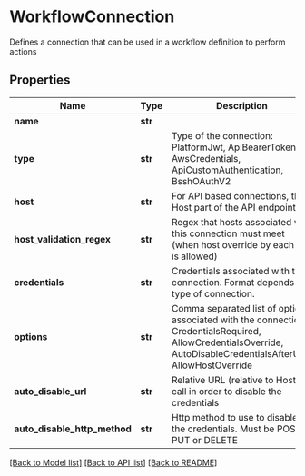 # WorkflowConnection

Defines a connection that can be used in a workflow definition to perform actions
## Properties
Name | Type | Description | Notes
------------ | ------------- | ------------- | -------------
**name** | **str** |  | 
**type** | **str** | Type of the connection: PlatformJwt, ApiBearerToken, AwsCredentials, ApiCustomAuthentication, BsshOAuthV2 | [optional] 
**host** | **str** | For API based connections, the Host part of the API endpoint | [optional] 
**host_validation_regex** | **str** | Regex that hosts associated with this connection must meet (when host override by each run is allowed) | [optional] 
**credentials** | **str** | Credentials associated with the connection. Format depends on type of connection. | [optional] 
**options** | **str** | Comma separated list of options associated with the connection: CredentialsRequired, AllowCredentialsOverride, AutoDisableCredentialsAfterUse, AllowHostOverride | [optional] 
**auto_disable_url** | **str** | Relative URL (relative to Host) to call in order to disable the credentials | [optional] 
**auto_disable_http_method** | **str** | Http method to use to disable the credentials. Must be POST, PUT or DELETE | [optional] 

[[Back to Model list]](../README.md#documentation-for-models) [[Back to API list]](../README.md#documentation-for-api-endpoints) [[Back to README]](../README.md)


